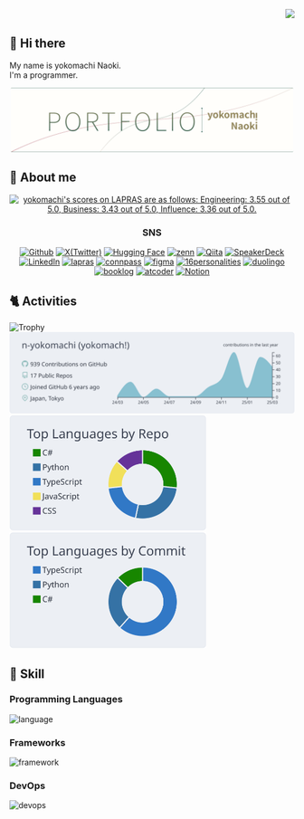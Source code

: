 <p align="right">
  <img src="https://komarev.com/ghpvc/?username=n-yokomachi" />
</p>

## 👋 Hi there

My name is yokomachi Naoki.  
I'm a programmer.

<div align="center">
  <a href="https://yokomachi.vercel.app/" target="_blank">
  <img width="500" src="https://raw.githubusercontent.com/n-yokomachi/n-yokomachi/main/image/logo.png" alt="logo">
  </a>
</div>

## 💬 About me

<!--START_SECTION:lapras-card-->
<p align="center"><a href="https://lapras.com/public/yokomachi" target="_blank" rel="noopener noreferrer"><img alt="yokomachi's scores on LAPRAS are as follows: Engineering: 3.55 out of 5.0, Business: 3.43 out of 5.0, Influence: 3.36 out of 5.0." src="https://lapras-card-generator.vercel.app/api/svg?e=3.55&b=3.43&i=3.36&b1=%2391855a&b2=%23d6cabc&i1=%23267360&i2=%231d3937&l=en" width="300" ></a></p>
<!--END_SECTION:lapras-card-->


<div align="center">
  <p>
    <h3>SNS</h3>
  </p>
</div>

<div align="center">
<a href="https://github.com/n-yokomachi" target="_blank"><img alt="Github" src="https://img.shields.io/badge/GitHub-%2312100E.svg?&style=for-the-badge&logo=Github&logoColor=white" /></a>
<a href="https://twitter.com/_cityside" target="_blank"><img alt="X(Twitter)" src="https://img.shields.io/badge/Twitter-%23000000.svg?&style=for-the-badge&logo=X&logoColor=white" /></a>
<a href="https://huggingface.co/yokomachi" target="_blank"><img alt="Hugging Face" src="https://img.shields.io/badge/HuggingFace-yellow.svg?&style=for-the-badge&logo=HuggingFace&logoColor=white" /></a>
<a href="https://zenn.dev/yokomachi" target="_blank"><img alt="zenn" src="https://img.shields.io/badge/zenn-FFFFFF.svg?&style=for-the-badge&logo=zenn" /></a>
<a href="https://qiita.com/yokomachi" target="_blank"><img alt="Qiita" src="https://img.shields.io/badge/qiita-55C500.svg?&style=for-the-badge&logo=qiita&logoColor=white" /></a>
<a href="https://speakerdeck.com/yokomachi" target="_blank"><img alt="SpeakerDeck" src="https://img.shields.io/badge/SpeakerDeck-006159.svg?&style=for-the-badge&logo=speakerdeck&logoColor=white" /></a>
<a href="https://www.linkedin.com/in/yokomachi/" target="_blank"><img alt="LinkedIn" src="https://img.shields.io/badge/LinedIn-0a66c2.svg?&style=for-the-badge&logo=LinkedIn&logoColor=white" /></a>
<a href="https://lapras.com/public/yokomachi" target="_blank"><img alt="lapras" src="https://img.shields.io/badge/lapras-1386ed.svg?&style=for-the-badge&logo=lapras&logoColor=black" /></a>
<a href="https://connpass.com/user/duplicate1984/" target="_blank"><img alt="connpass" src="https://img.shields.io/badge/connpass-d52e02.svg?&style=for-the-badge&logo=connpass&logoColor=white" /></a>
<a href="https://www.figma.com/@yokomachi" target="_blank"><img alt="figma" src="https://img.shields.io/badge/figma-ff7262.svg?&style=for-the-badge&logo=figma&logoColor=black" /></a>
<a href="https://www.16personalities.com/ja/%E3%83%97%E3%83%AD%E3%83%95%E3%82%A3%E3%83%BC%E3%83%AB/ffd619bb32c18" target="_blank"><img alt="16personalities" src="https://img.shields.io/badge/16personalities-88619a.svg?&style=for-the-badge&logo=16personalities&logoColor=white" /></a>
<a href="https://www.duolingo.com/profile/yokomachi1" target="_blank"><img alt="duolingo" src="https://img.shields.io/badge/duolingo-58cc02.svg?&style=for-the-badge&logo=duolingo&logoColor=white" /></a>
<!-- <a href="https://note.com/_cityside" target="_blank"><img alt="note" src="https://img.shields.io/badge/note-FFFFFF.svg?&style=for-the-badge&logo=note&logoColor=black" /></a> -->
<a href="https://booklog.jp/users/yokomachi1" target="_blank"><img alt="booklog" src="https://img.shields.io/badge/ブクログ-4ea6cc.svg?&style=for-the-badge&logo=booklog&logoColor=white" /></a>
<a href="https://atcoder.jp/users/yokomachi" target="_blank"><img alt="atcoder" src="https://img.shields.io/badge/atcoder-FFFFFF.svg?&style=for-the-badge&logo=atcoder&logoColor=black" /></a>
<a href="https://river-eclipse-6a3.notion.site/yokomachi-16b28dc8db598030b820c22073444bcd" target="_blank"><img alt="Notion" src="https://img.shields.io/badge/Portfolio-000000.svg?style=for-the-badge&logo=notion&logoColor=000000&logoSize=auto&color=FFFFFF" /></a>
</div>

## 🐈 Activities

<p align="left"> 
  <!--trophy-->
  <img alt="Trophy" src="https://github-profile-trophy.vercel.app/?username=n-yokomachi&rank=?,-?&no-frame=true" />
  <!--profile summary card-->
  <img alt="details" width="700px" src="https://raw.githubusercontent.com/n-yokomachi/n-yokomachi/main/profile-summary-card-output/nord_bright/0-profile-details.svg" />
  <img alt="repos-per-language" width="348px" src="https://raw.githubusercontent.com/n-yokomachi/n-yokomachi/main/profile-summary-card-output/nord_bright/1-repos-per-language.svg" />
  <img alt="most-commit-language" width="348px" src="https://raw.githubusercontent.com/n-yokomachi/n-yokomachi/main/profile-summary-card-output/nord_bright/2-most-commit-language.svg" />
</p>

## 🌱 Skill

### Programming Languages

<img alt="language" src="https://skillicons.dev/icons?theme=dark&perline=10&i=html,css,js,ts,python,cs,php,graphql" />

### Frameworks

<img alt="framework" src="https://skillicons.dev/icons?theme=dark&perline=10&i=nodejs,react,next,remix,laravel,dotnet,django,vite,tailwind," />

### DevOps

<img alt="devops" src="https://skillicons.dev/icons?theme=dark&perline=10&i=aws,linux,windows,apple,postman,sentry,figma,docker,mysql,dynamodb,git,github,githubactions,gitlab,vscode" />

<!--
**n-yokomachi/n-yokomachi** is a ✨ _special_ ✨ repository because its `README.md` (this file) appears on your GitHub profile.

Here are some ideas to get you started:

- 🔭 I’m currently working on ...
- 🌱 I’m currently learning ...
- 👯 I’m looking to collaborate on ...
- 🤔 I’m looking for help with ...
- 💬 Ask me about ...
- 📫 How to reach me: ...
- 😄 Pronouns: ...
- ⚡ Fun fact: ...
-->
